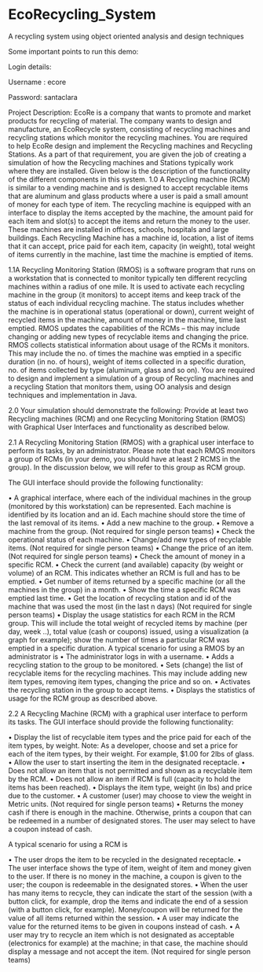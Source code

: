# EcoRecycling_System
A recycling system using object oriented analysis and design techniques

Some important points to run this demo:

Login details:

Username : ecore

Password: santaclara

Project Description:
EcoRe is a company that wants to promote and market products for recycling of material. The company wants to design and manufacture, an EcoRecycle system, consisting of recycling machines and recycling stations which monitor the recycling machines. 
You are required to help EcoRe design and implement the Recycling machines and Recycling Stations.  As a part of that requirement, you are given the job of creating a simulation of how the Recycling machines and Stations typically work where they are installed.
Given below is the description of the functionality of the different components in this system.
1.0 A Recycling machine (RCM) is similar to a vending machine and is designed to accept recyclable items that are aluminum and glass products where a user is paid a small amount of money for each type of item. The recycling machine is equipped with an interface to display the items accepted by the machine, the amount paid for each item and slot(s) to accept the items and return the money to the user. These machines are installed in offices, schools, hospitals and large buildings. Each Recycling Machine has a machine id, location, a list of items that it can accept, price paid for each item, capacity (in weight), total weight of items currently in the machine, last time the machine is emptied of items. 

1.1A Recycling Monitoring Station (RMOS) is a software program that runs on a workstation that is connected to monitor typically ten different recycling machines within a radius of one mile. It is used to activate each recycling machine in the group (it monitors) to accept items and keep track of the status of each individual recycling machine. The status includes whether the machine is in operational status (operational or down), current weight of recycled items in the machine, amount of money in the machine, time last emptied.  RMOS updates the capabilities of the RCMs – this may include changing or adding new types of recyclable items and changing the price. RMOS collects statistical information about usage of the RCMs it monitors. This may include the no. of times the machine was emptied in a specific duration (in no. of hours), weight of items collected in a specific duration, no. of items collected by type (aluminum, glass and so on).
You are required to design and implement a simulation of a group of Recycling machines and a recycling Station that monitors them, using OO analysis and design techniques and implementation in Java. 

2.0	 Your simulation should demonstrate the following:
Provide at least two Recycling machines (RCM) and one Recycling Monitoring Station (RMOS) with Graphical User Interfaces and functionality as described below.

2.1	A Recycling Monitoring Station (RMOS) with a graphical user interface to perform its tasks, by an administrator. Please note that each RMOS monitors a group of RCMs (in your demo, you should have at least 2 RCMS in the group). In the discussion below, we will refer to this group as RCM group.

The GUI interface should provide the following functionality:

•	A graphical interface, where each of the individual machines in the group (monitored by this workstation) can be represented. Each machine is identified by its location and an id. Each machine should store the time of the last removal of its items.
•	Add a new machine to the group.
•	Remove a machine from the group. (Not required for single person teams)
•	Check the operational status of each machine.
•	Change/add new types of recyclable items. (Not required for single person teams)
•	Change the price of an item. (Not required for single person teams)
•	Check the amount of money in a specific RCM.
•	Check the current (and available) capacity (by weight or volume) of an RCM. This indicates whether an RCM is full and has to be emptied.
•	Get number of items returned by a specific machine (or all the machines in the group) in a month.
•	Show the time a specific RCM was emptied last time.
•	Get the location of recycling station and id of the machine that was used the most (in the last n days) (Not required for single person teams)
•	Display the usage statistics for each RCM in the RCM group. This will include the total weight of recycled items by machine (per day, week ..), total value (cash or coupons) issued, using a visualization (a graph for example); show the number of times a particular RCM was emptied in a specific duration. 
A typical scenario for using a RMOS by an administrator is
•	The administrator logs in with a username.
•	Adds a recycling station to the group to be monitored. 
•	Sets (change) the list of recyclable items for the recycling machines. This may include adding new item types, removing item types, changing the price and so on.
•	Activates the recycling station in the group to accept items.
•	Displays the statistics of usage for the RCM group as described above.

2.2 A Recycling Machine (RCM) with a graphical user interface to perform its tasks. The GUI interface should provide the following functionality:

•	Display the list of recyclable item types and the price paid for each of the item types, by weight. Note: As a developer, choose and set a price for each of the item types, by their weight. For example, $1.00 for 2lbs of glass. 
•	Allow the user to start inserting the item in the designated receptacle.
•	Does not allow an item that is not permitted and shown as a recyclable item by the RCM.
•	Does not allow an item if RCM is full (capacity to hold the items has been reached).
•	Displays the item type, weight (in lbs) and price due to the customer. 
•	A customer (user) may choose to view the weight in Metric units. (Not required for single person teams)
•	Returns the money cash if there is enough in the machine. Otherwise, prints a coupon that can be redeemed in a number of designated stores. The user may select to have a coupon instead of cash.

A typical scenario for using a RCM is

•	The user drops the item to be recycled in the designated receptacle.
•	The user interface shows the type of item, weight of item and money given to the user. If there is no money in the machine, a coupon is given to the user; the coupon is redeemable in the designated stores.
•	When the user has many items to recycle, they can indicate the start of the session (with a button click, for example, drop the items and indicate the end of a session (with a button click, for example). Money/coupon will be returned for the value of all items returned within the session.
•	A user may indicate the value for the returned items to be given in coupons instead of cash.
•	A user may try to recycle an item which is not designated as acceptable (electronics for example) at the machine; in that case, the machine should display a message and not accept the item. (Not required for single person teams)




  
